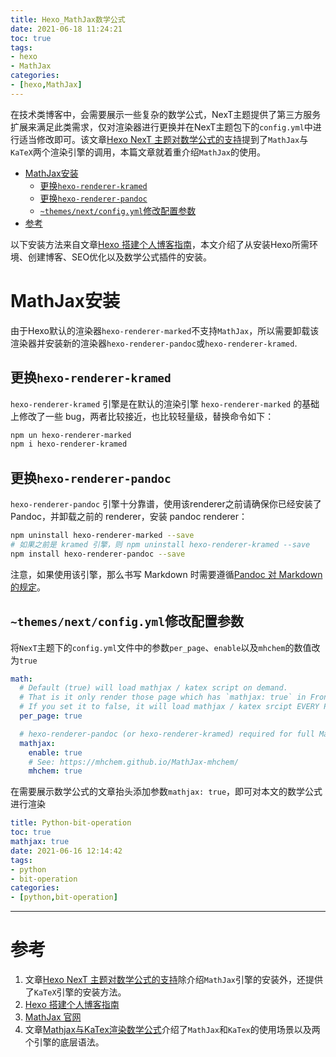 ```yaml
---
title: Hexo_MathJax数学公式
date: 2021-06-18 11:24:21
toc: true
tags: 
- hexo
- MathJax
categories:
- [hexo,MathJax]
---
```

在技术类博客中，会需要展示一些复杂的数学公式，NexT主题提供了第三方服务扩展来满足此类需求，仅对渲染器进行更换并在NexT主题包下的`config.yml`中进行适当修改即可。该文章[Hexo NexT 主题对数学公式的支持](https://www.jianshu.com/p/8424da4dd673)提到了`MathJax`与`KaTeX`两个渲染引擎的调用，本篇文章就着重介绍`MathJax`的使用。
- [MathJax安装](#mathjax安装)
  - [更换`hexo-renderer-kramed`](#更换hexo-renderer-kramed)
  - [更换`hexo-renderer-pandoc`](#更换hexo-renderer-pandoc)
  - [`~themes/next/config.yml`修改配置参数](#themesnextconfigyml修改配置参数)
- [参考](#参考)
<!-- more -->

以下安装方法来自文章[Hexo 搭建个人博客指南](https://www.jianshu.com/p/c9beedaf08e4)，本文介绍了从安装Hexo所需环境、创建博客、SEO优化以及数学公式插件的安装。
# MathJax安装
由于Hexo默认的渲染器`hexo-renderer-marked`不支持`MathJax`，所以需要卸载该渲染器并安装新的渲染器`hexo-renderer-pandoc`或`hexo-renderer-kramed`.
## 更换`hexo-renderer-kramed`  
`hexo-renderer-kramed` 引擎是在默认的渲染引擎 `hexo-renderer-marked` 的基础上修改了一些 bug，两者比较接近，也比较轻量级，替换命令如下：
``` bash
npm un hexo-renderer-marked
npm i hexo-renderer-kramed
```
## 更换`hexo-renderer-pandoc`
`hexo-renderer-pandoc` 引擎十分靠谱，使用该renderer之前请确保你已经安装了Pandoc，并卸载之前的 renderer，安装 pandoc renderer：
``` bash
npm uninstall hexo-renderer-marked --save
# 如果之前是 kramed 引擎，则 npm uninstall hexo-renderer-kramed --save
npm install hexo-renderer-pandoc --save
```
注意，如果使用该引擎，那么书写 Markdown 时需要遵循[Pandoc 对 Markdown 的规定](https://pandoc.org/MANUAL.html#pandocs-markdown)。
## `~themes/next/config.yml`修改配置参数
将`NexT`主题下的`config.yml`文件中的参数`per_page`、`enable`以及`mhchem`的数值改为`true`
``` yml
math:
  # Default (true) will load mathjax / katex script on demand.
  # That is it only render those page which has `mathjax: true` in Front-matter.
  # If you set it to false, it will load mathjax / katex srcipt EVERY PAGE.
  per_page: true

  # hexo-renderer-pandoc (or hexo-renderer-kramed) required for full MathJax support.
  mathjax:
    enable: true
    # See: https://mhchem.github.io/MathJax-mhchem/
    mhchem: true

```
在需要展示数学公式的文章抬头添加参数`mathjax: true`，即可对本文的数学公式进行渲染

``` yml
title: Python-bit-operation
toc: true
mathjax: true
date: 2021-06-16 12:14:42
tags:
- python
- bit-operation
categories:
- [python,bit-operation]
```
---
# 参考
1. 文章[Hexo NexT 主题对数学公式的支持](https://www.jianshu.com/p/8424da4dd673)除介绍`MathJax`引擎的安装外，还提供了`KaTeX`引擎的安装方法。  
2. [Hexo 搭建个人博客指南](https://www.jianshu.com/p/c9beedaf08e4)
3. [MathJax 官网](https://www.mathjax.org/)   
4. 文章[Mathjax与KaTex渲染数学公式](https://github.com/csjiabin/hexo-theme-next/blob/master/source/_posts/Mathjax%E4%B8%8EKaTex%E6%B8%B2%E6%9F%93%E6%95%B0%E5%AD%A6%E5%85%AC%E5%BC%8F.md)介绍了`MathJax`和`KaTex`的使用场景以及两个引擎的底层语法。